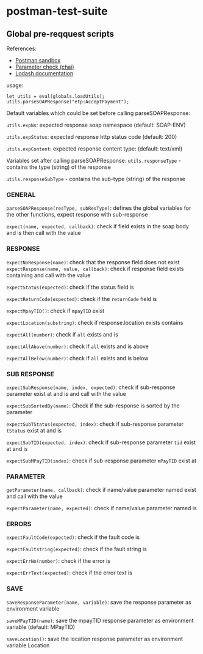 # postman-test-suite

## Global pre-reqquest scripts

References:

- [Postman sandbox](https://www.getpostman.com/docs/v6/postman/scripts/postman_sandbox)
- [Parameter check (chai)](http://www.chaijs.com/api/bdd/)
- [Lodash documentation](https://lodash.com/docs/4.17.10)

usage:

```
let utils = eval(globals.loadUtils);
utils.parseSOAPResponse("etp:AcceptPayment");
```

Default variables which could be set before calling parseSOAPResponse:

`utils.expNs`: expected response soap namespace (default: SOAP-ENV)

`utils.expStatus`: expected response http status code (default: 200)

`utils.expContent`: expected response content type: (default: text/xml)

Variables set after calling parseSOAPResponse:
`utils.responseType` - contains the type (string) of the response

`utils.responseSubType` - contains the sub-type (string) of the response

### GENERAL

`parseSOAPResponse(resType, subResType)`: defines the global variables for the other functions, expect <resType> response with <subResType> sub-response
  
`expect(name, expected, callback)`: check if field <node> exists in the soap body and is <expected> then call <callback> with the value

### RESPONSE

`expectNoResponse(name)`: check that the response field <name> does not exist
`expectResponse(name, value, callback)`: check if response field <name> exists containing <value> and call <callback> with the value
  
`expectStatus(expected)`: check if the status field is <expected>
  
`expectReturnCode(expected)`: check if the `returnCode` field is <expected>
  
`expectMpayTID()`: check if `mpayTID` exist

`expectLocation(substring)`: check if response.location exists contains <substring>
  
`expectAll(number)`: check if `all` exists and is <number>
  
`expectAllAbove(number)`: check if `all` exists and is above <number>
  
`expectAllBelow(number)`: check if `all` exists and is below <number>

### SUB RESPONSE

`expectSubResponse(name, index, expected)`: check if sub-response parameter <name> exist at <index> and is <expected> and call <callback> with the value
  
`expectSubSortedBy(name)`: Check if the sub-response is sorted by the parameter <name>
  
`expectSubTStatus(expected, index)`: check if sub-response parameter `tStatus` exist at <index> and is <expected>
  
`expectSubTID(expected, index)`: check if sub-response parameter `tid` exist at <index> and is <expected>
  
`expectSubMPayTID(index)`: check if sub-response parameter `mPayTID` exist at <index>

### PARAMETER

`getParameter(name, callback)`: check if name/value parameter named <name> exist and call <callback> with the value
  
`expectParameter(name, expected)`: check if name/value parameter named <name> is <expected>

### ERRORS

`expectFaultCode(expected)`: check if the fault code is <expected>
  
`expectFaultstring(expected)`: check if the fault string is <expected>
  
`expectErrNo(number)`: check if the error is <number>
  
`expectErrText(expected)`: check if the error text is <expected>

### SAVE

`saveResponseParameter(name, variable)`: save the response parameter <name> as environment variable <variable>
  
`saveMPayTID(name)`: save the mpayTID response parameter as environment variable <name> (default: MPayTID)
  
`saveLocation()`: save the location response parameter as environment variable Location
